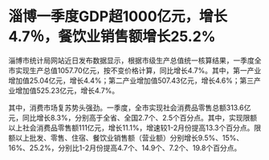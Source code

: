 # 淄博一季度GDP超1000亿元，增长4.7％，餐饮业销售额增长25.2%

淄博市统计局网站近日发布数据显示，根据市级生产总值统一核算结果，一季度全市实现生产总值1057.70亿元，按不变价格计算，同比增长4.7%。其中，第一产业增加值25.04亿元，增长4.4%；第二产业增加值507.43亿元，增长4.6%；第三产业增加值525.23亿元，增长4.7%。

其中，消费市场复苏势头强劲。一季度，全市实现社会消费品零售总额313.6亿元，同比增长8.3%，分别高于全省、全国2.7个、2.5个百分点。其中，实现限额以上社会消费品零售额111亿元，增长11.1%，增速较1-2月份提高13.3个百分点。限额以上批发、零售、住宿、餐饮业销售额（营业额）分别增长9.5%、15%、16%、25.2%，分别比1-2月份提高4.7个、14.9个、7.2个、19.8个百分点。

